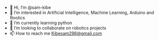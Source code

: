 - 👋 Hi, I’m @sam-kibe
- 👀 I’m interested in Artificial Intelligence, Machine Learning, Arduino and Rootics
- 🌱 I’m currently learning python
- 💞️ I’m looking to collaborate on robotics projects
- 📫 How to reach me Kibesam296@gmail.com

<!---
sam-kibe/sam-kibe is a ✨ special ✨ repository because its `README.md` (this file) appears on your GitHub profile.
You can click the Preview link to take a look at your changes.
--->
